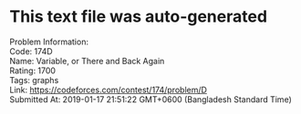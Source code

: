 # This text file was auto-generated  
  
Problem Information:  
Code: 174D  
Name: Variable, or There and Back Again  
Rating: 1700  
Tags: graphs  
Link: https://codeforces.com/contest/174/problem/D  
Submitted At: 2019-01-17 21:51:22 GMT+0600 (Bangladesh Standard Time)  
